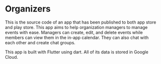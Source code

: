 # Organizers

This is the source code of an app that has been published to both app store and play store. This app aims to help organization managers to manage events with ease. Managers can create, edit, and delete events while members can view them in the in-app calendar. They can also chat with each other and create chat groups. 

This app is built with Flutter using dart. All of its data is stored in Google Cloud.


